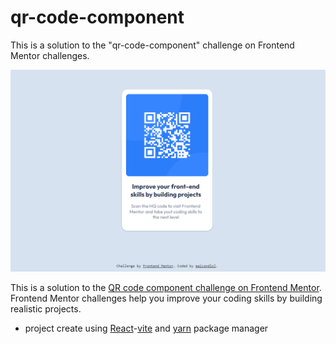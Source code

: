 # qr-code-component
This is a solution to the "qr-code-component" challenge on Frontend Mentor challenges.

<img src="https://github.com/maicondguerian/qr-code-component/blob/master/src/assets/Screenshot_6.png?raw=true">

This is a solution to the <a href="https://www.frontendmentor.io/challenges/qr-code-component-iux_sIO_H"  target="_blank">QR code component challenge on Frontend Mentor</a>. Frontend Mentor challenges help you improve your coding skills by building realistic projects.

- project create using <a href="https://pt-br.reactjs.org/" target="_blank">React</a>-<a href="https://vitejs.dev/"  target="_blank">vite</a> and <a href="https://yarnpkg.com"  target="_blank">yarn</a> package manager
